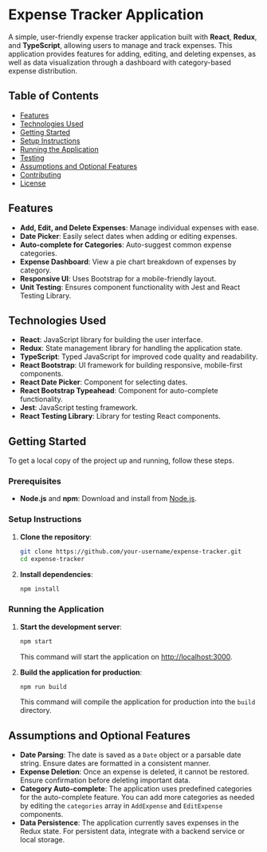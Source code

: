 # Expense Tracker Application

A simple, user-friendly expense tracker application built with **React**, **Redux**, and **TypeScript**, allowing users to manage and track expenses. This application provides features for adding, editing, and deleting expenses, as well as data visualization through a dashboard with category-based expense distribution.

## Table of Contents

- [Features](#features)
- [Technologies Used](#technologies-used)
- [Getting Started](#getting-started)
- [Setup Instructions](#setup-instructions)
- [Running the Application](#running-the-application)
- [Testing](#testing)
- [Assumptions and Optional Features](#assumptions-and-optional-features)
- [Contributing](#contributing)
- [License](#license)

## Features

- **Add, Edit, and Delete Expenses**: Manage individual expenses with ease.
- **Date Picker**: Easily select dates when adding or editing expenses.
- **Auto-complete for Categories**: Auto-suggest common expense categories.
- **Expense Dashboard**: View a pie chart breakdown of expenses by category.
- **Responsive UI**: Uses Bootstrap for a mobile-friendly layout.
- **Unit Testing**: Ensures component functionality with Jest and React Testing Library.

## Technologies Used

- **React**: JavaScript library for building the user interface.
- **Redux**: State management library for handling the application state.
- **TypeScript**: Typed JavaScript for improved code quality and readability.
- **React Bootstrap**: UI framework for building responsive, mobile-first components.
- **React Date Picker**: Component for selecting dates.
- **React Bootstrap Typeahead**: Component for auto-complete functionality.
- **Jest**: JavaScript testing framework.
- **React Testing Library**: Library for testing React components.

## Getting Started

To get a local copy of the project up and running, follow these steps.

### Prerequisites

- **Node.js** and **npm**: Download and install from [Node.js](https://nodejs.org/).

### Setup Instructions

1. **Clone the repository**:

   ```bash
   git clone https://github.com/your-username/expense-tracker.git
   cd expense-tracker
   ```

2. **Install dependencies**:
   ```bash
   npm install
   ```

### Running the Application

1. **Start the development server**:

   ```bash
   npm start
   ```

   This command will start the application on [http://localhost:3000](http://localhost:3000).

2. **Build the application for production**:
   ```bash
   npm run build
   ```
   This command will compile the application for production into the `build` directory.

## Assumptions and Optional Features

- **Date Parsing**: The date is saved as a `Date` object or a parsable date string. Ensure dates are formatted in a consistent manner.
- **Expense Deletion**: Once an expense is deleted, it cannot be restored. Ensure confirmation before deleting important data.
- **Category Auto-complete**: The application uses predefined categories for the auto-complete feature. You can add more categories as needed by editing the `categories` array in `AddExpense` and `EditExpense` components.
- **Data Persistence**: The application currently saves expenses in the Redux state. For persistent data, integrate with a backend service or local storage.
